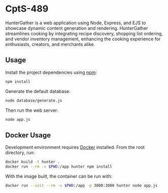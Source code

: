 # CptS-489

HunterGather is a web application using Node, Express, and EJS to showcase dynamic content generation and rendering. HunterGather streamlines cooking by integrating recipe discovery, shopping list ordering, and vendor inventory management, enhancing the cooking experience for enthusiasts, creators, and merchants alike.

## Usage
Install the project dependencies using [npm](https://www.npmjs.com/):
```bash
npm install
```
Generate the default database:
```bash
node database/generate.js
```
Then run the web server:
```bash
node app.js
```

## Docker Usage
Development environment requires [Docker](https://www.docker.com/) installed. From the root directory, run:
```bash
docker build -t hunter .
docker run --rm -v $PWD:/app hunter npm install
```
With the image built, the container can be run with:
```bash
docker run --init --rm -v $PWD:/app -p 3000:3000 hunter node app.js
```
